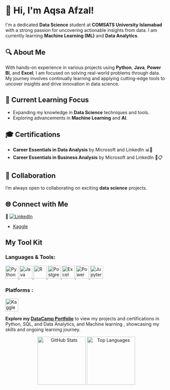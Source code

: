 # 👋 Hi, I'm Aqsa Afzal!

I'm a dedicated **Data Science** student at **COMSATS University Islamabad** with a strong passion for uncovering actionable insights from data. I am currently learning **Machine Learning (ML)** and **Data Analytics**.

## 🔍 About Me
With hands-on experience in various projects using **Python**, **Java**, **Power BI**, and **Excel**, I am focused on solving real-world problems through data. My journey involves continually learning and applying cutting-edge tools to uncover insights and drive innovation in data science.

## 🌱 Current Learning Focus
- Expanding my knowledge in **Data Science** techniques and tools.
- Exploring advancements in **Machine Learning** and **AI**.
  
## 🎓 Certifications
- **Career Essentials in Data Analysis** by Microsoft and LinkedIn 📊🧠
- **Career Essentials in Business Analysis** by Microsoft and LinkedIn 💼📋

## 🤝 Collaboration
I’m always open to collaborating on exciting **data science** projects. 

## 🌐 Connect with Me
🔗 [![LinkedIn](https://img.shields.io/badge/LinkedIn-Aqsa_Afzal-%230077B5?style=flat&logo=linkedin&logoColor=white)](https://www.linkedin.com/in/aqsa-afzal-21b0a2321)
- [Kaggle](https://www.kaggle.com/aqsachaudry)

## My Tool Kit

### Languages & Tools:
<p align="left">
  <!-- Python -->
  <a href="https://www.python.org/" target="_blank">
    <img src="https://img.shields.io/badge/Python-3776AB?style=for-the-badge&logo=python&logoColor=white" alt="Python" height="40"/>
  </a>
  <!-- Java -->
  <a href="https://www.java.com/" target="_blank">
    <img src="https://img.shields.io/badge/Java-ED8B00?style=for-the-badge&logo=java&logoColor=white" alt="Java" height="40"/>
  </a>
  <!-- R -->
  <a href="https://www.r-project.org/" target="_blank">
    <img src="https://img.shields.io/badge/R-276DC3?style=for-the-badge&logo=r&logoColor=white" alt="R" height="40"/>
  </a>
  <!-- PostgreSQL -->
  <a href="https://www.postgresql.org/" target="_blank">
    <img src="https://img.shields.io/badge/PostgreSQL-336791?style=for-the-badge&logo=postgresql&logoColor=white" alt="PostgreSQL" height="40"/>
  </a>
  <!-- Excel -->
  <a href="https://www.microsoft.com/en-us/microsoft-365/excel" target="_blank">
    <img src="https://img.shields.io/badge/Excel-217346?style=for-the-badge&logo=microsoft-excel&logoColor=white" alt="Excel" height="40"/>
  </a>
  <!-- Power BI -->
  <a href="https://powerbi.microsoft.com/" target="_blank">
    <img src="https://img.shields.io/badge/PowerBI-F2C811?style=for-the-badge&logo=powerbi&logoColor=black" alt="Power BI" height="40"/>
  </a>
  <!-- Jupyter Notebook -->
  <a href="https://jupyter.org/" target="_blank">
    <img src="https://img.shields.io/badge/Jupyter-F37626?style=for-the-badge&logo=jupyter&logoColor=white" alt="Jupyter" height="40"/>
  </a>
</p>

### Platforms :
<p align="left">
  <!-- Kaggle -->
  <a href="https://www.kaggle.com/aqsachaudry" target="_blank">
    <img src="https://img.shields.io/badge/Kaggle-20BEFF?style=for-the-badge&logo=kaggle&logoColor=white" alt="Kaggle" height="40"/>
  </a>

**Explore my [DataCamp Portfolio](https://www.datacamp.com/portfolio/aqsaafzal670)** to view my projects and certifications in Python, SQL, and Data Analytics, and Machine learning , showcasing my skills and ongoing learning journey.


<p align="center">
  <!-- GitHub Stats -->
  <img src="https://github-readme-stats.vercel.app/api?username=aqsaafzal702&show_icons=true&theme=radical" alt="GitHub Stats" height="150"/>
  <!-- Most Used Languages -->
  <img src="https://github-readme-stats.vercel.app/api/top-langs/?username=aqsaafzal702&layout=compact&theme=radical" alt="Top Languages" height="150"/>
</p>
